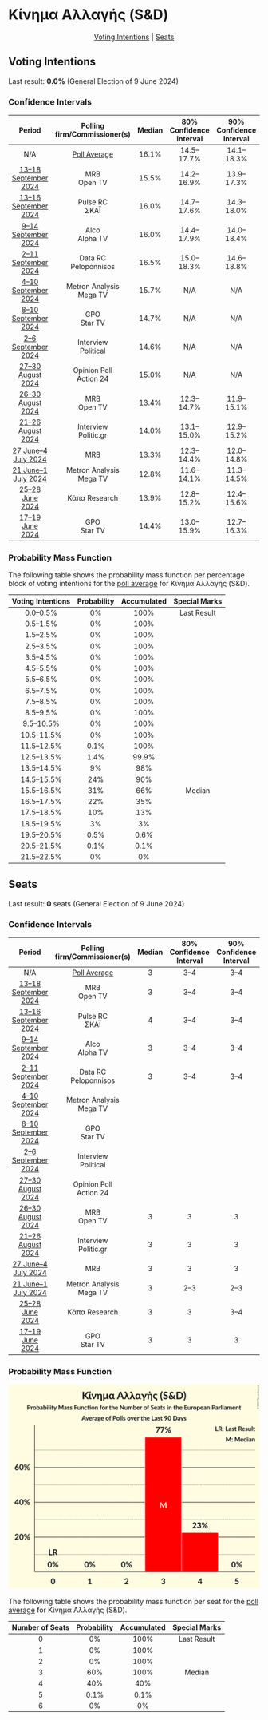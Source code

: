 # Κίνημα Αλλαγής (S&D)

<p align="center"><a href="#voting-intentions">Voting Intentions</a> | <a href="#seats">Seats</a></p>

## Voting Intentions

Last result: **0.0%** (General Election of 9 June 2024)

### Confidence Intervals

| Period     | Polling firm/Commissioner(s) | Median | 80% Confidence Interval | 90% Confidence Interval | 95% Confidence Interval | 99% Confidence Interval |
|:----------:|:----------------:|:-----------:|:-----------------------:|:-----------------------:|:-----------------------:|:-----------------------:|
| N/A | [Poll Average](average.html) | 16.1% | 14.5–17.7% | 14.1–18.3% | 13.8–18.7% | 13.1–19.6% |
| [13–18 September 2024](2024-09-18-MRB.html) | MRB <br> Open TV | 15.5% | 14.2–16.9% | 13.9–17.3% | 13.6–17.6% | 13.0–18.3% |
| [13–16 September 2024](2024-09-16-PulseRC.html) | Pulse RC <br> ΣΚΑΪ | 16.0% | 14.7–17.6% | 14.3–18.0% | 13.9–18.4% | 13.3–19.1% |
| [9–14 September 2024](2024-09-14-Alco.html) | Alco <br> Alpha TV | 16.0% | 14.4–17.9% | 14.0–18.4% | 13.6–18.9% | 12.8–19.8% |
| [2–11 September 2024](2024-09-11-DataRC.html) | Data RC <br> Peloponnisos | 16.5% | 15.0–18.3% | 14.6–18.8% | 14.2–19.2% | 13.5–20.1% |
| [4–10 September 2024](2024-09-10-MetronAnalysis.html) | Metron Analysis <br> Mega TV | 15.7% | N/A | N/A | N/A | N/A |
| [8–10 September 2024](2024-09-10-GPO.html) | GPO <br> Star TV | 14.7% | N/A | N/A | N/A | N/A |
| [2–6 September 2024](2024-09-06-Interview.html) | Interview <br> Political | 14.6% | N/A | N/A | N/A | N/A |
| [27–30 August 2024](2024-08-30-OpinionPoll.html) | Opinion Poll <br> Action 24 | 15.0% | N/A | N/A | N/A | N/A |
| [26–30 August 2024](2024-08-30-MRB.html) | MRB <br> Open TV | 13.4% | 12.3–14.7% | 11.9–15.1% | 11.7–15.4% | 11.1–16.1% |
| [21–26 August 2024](2024-08-26-Interview.html) | Interview <br> Politic.gr | 14.0% | 13.1–15.0% | 12.9–15.2% | 12.7–15.5% | 12.2–15.9% |
| [27 June–4 July 2024](2024-07-04-MRB.html) | MRB | 13.3% | 12.3–14.4% | 12.0–14.8% | 11.8–15.0% | 11.3–15.6% |
| [21 June–1 July 2024](2024-07-01-MetronAnalysis.html) | Metron Analysis <br> Mega TV | 12.8% | 11.6–14.1% | 11.3–14.5% | 11.0–14.8% | 10.4–15.5% |
| [25–28 June 2024](2024-06-28-ΚάπαResearch.html) | Κάπα Research | 13.9% | 12.8–15.2% | 12.4–15.6% | 12.1–15.9% | 11.6–16.6% |
| [17–19 June 2024](2024-06-19-GPO.html) | GPO <br> Star TV | 14.4% | 13.0–15.9% | 12.7–16.3% | 12.3–16.6% | 11.7–17.4% |

### Probability Mass Function

The following table shows the probability mass function per percentage block of voting intentions for the [poll average](average.html) for Κίνημα Αλλαγής (S&D).

| Voting Intentions | Probability | Accumulated | Special Marks |
|:-----------------:|:-----------:|:-----------:|:-------------:|
| 0.0–0.5% | 0% | 100% | Last Result |
| 0.5–1.5% | 0% | 100% |  |
| 1.5–2.5% | 0% | 100% |  |
| 2.5–3.5% | 0% | 100% |  |
| 3.5–4.5% | 0% | 100% |  |
| 4.5–5.5% | 0% | 100% |  |
| 5.5–6.5% | 0% | 100% |  |
| 6.5–7.5% | 0% | 100% |  |
| 7.5–8.5% | 0% | 100% |  |
| 8.5–9.5% | 0% | 100% |  |
| 9.5–10.5% | 0% | 100% |  |
| 10.5–11.5% | 0% | 100% |  |
| 11.5–12.5% | 0.1% | 100% |  |
| 12.5–13.5% | 1.4% | 99.9% |  |
| 13.5–14.5% | 9% | 98% |  |
| 14.5–15.5% | 24% | 90% |  |
| 15.5–16.5% | 31% | 66% | Median |
| 16.5–17.5% | 22% | 35% |  |
| 17.5–18.5% | 10% | 13% |  |
| 18.5–19.5% | 3% | 3% |  |
| 19.5–20.5% | 0.5% | 0.6% |  |
| 20.5–21.5% | 0.1% | 0.1% |  |
| 21.5–22.5% | 0% | 0% |  |


## Seats

Last result: **0** seats (General Election of 9 June 2024)

### Confidence Intervals

| Period     | Polling firm/Commissioner(s) | Median | 80% Confidence Interval | 90% Confidence Interval | 95% Confidence Interval | 99% Confidence Interval |
|:----------:|:----------------:|:------:|:-----------------------:|:-----------------------:|:-----------------------:|:-----------------------:|
| N/A | [Poll Average](average.html) | 3 | 3–4 | 3–4 | 3–4 | 3–4 |
| [13–18 September 2024](2024-09-18-MRB.html) | MRB <br> Open TV | 3 | 3–4 | 3–4 | 3–4 | 3–4 |
| [13–16 September 2024](2024-09-16-PulseRC.html) | Pulse RC <br> ΣΚΑΪ | 4 | 3–4 | 3–4 | 3–4 | 3–4 |
| [9–14 September 2024](2024-09-14-Alco.html) | Alco <br> Alpha TV | 3 | 3–4 | 3–4 | 3–4 | 3–4 |
| [2–11 September 2024](2024-09-11-DataRC.html) | Data RC <br> Peloponnisos | 3 | 3–4 | 3–4 | 3–4 | 3–4 |
| [4–10 September 2024](2024-09-10-MetronAnalysis.html) | Metron Analysis <br> Mega TV |  |  |  |  |  |
| [8–10 September 2024](2024-09-10-GPO.html) | GPO <br> Star TV |  |  |  |  |  |
| [2–6 September 2024](2024-09-06-Interview.html) | Interview <br> Political |  |  |  |  |  |
| [27–30 August 2024](2024-08-30-OpinionPoll.html) | Opinion Poll <br> Action 24 |  |  |  |  |  |
| [26–30 August 2024](2024-08-30-MRB.html) | MRB <br> Open TV | 3 | 3 | 3 | 2–3 | 2–4 |
| [21–26 August 2024](2024-08-26-Interview.html) | Interview <br> Politic.gr | 3 | 3 | 3 | 3 | 3 |
| [27 June–4 July 2024](2024-07-04-MRB.html) | MRB | 3 | 3 | 3 | 2–3 | 2–3 |
| [21 June–1 July 2024](2024-07-01-MetronAnalysis.html) | Metron Analysis <br> Mega TV | 3 | 2–3 | 2–3 | 2–3 | 2–4 |
| [25–28 June 2024](2024-06-28-ΚάπαResearch.html) | Κάπα Research | 3 | 3 | 3–4 | 3–4 | 2–4 |
| [17–19 June 2024](2024-06-19-GPO.html) | GPO <br> Star TV | 3 | 3 | 3 | 2–4 | 2–4 |

### Probability Mass Function

![Graph with seats probability mass function not yet produced](average-seats-pmf-κίνημααλλαγήςsd.png "Seats Probability Mass Function")

The following table shows the probability mass function per seat for the [poll average](average.html) for Κίνημα Αλλαγής (S&D).

| Number of Seats | Probability | Accumulated | Special Marks |
|:---------------:|:-----------:|:-----------:|:-------------:|
| 0 | 0% | 100% | Last Result |
| 1 | 0% | 100% |  |
| 2 | 0% | 100% |  |
| 3 | 60% | 100% | Median |
| 4 | 40% | 40% |  |
| 5 | 0.1% | 0.1% |  |
| 6 | 0% | 0% |  |


